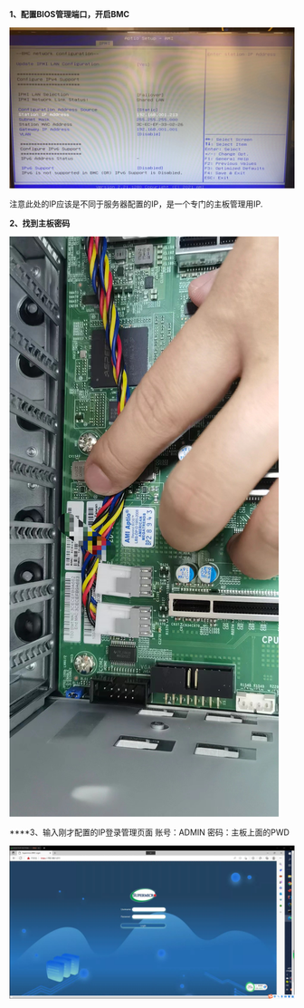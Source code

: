 ****1、配置BIOS管理端口，开启BMC****



![Image2](images/superm_1.jpg)

注意此处的IP应该是不同于服务器配置的IP，是一个专门的主板管理用IP.

****2、找到主板密码****

![Image3](images/superm_2_1.jpg)

****3、输入刚才配置的IP登录管理页面
账号：ADMIN 密码：主板上面的PWD

![Image1](images/superm_4.png)


